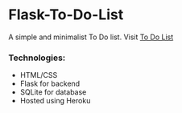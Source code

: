 # Flask-To-Do-List
A simple and minimalist To Do list. Visit [To Do List](https://flash-todo-list.herokuapp.com/)

### Technologies:
* HTML/CSS
* Flask for backend
* SQLite for database
* Hosted using Heroku
